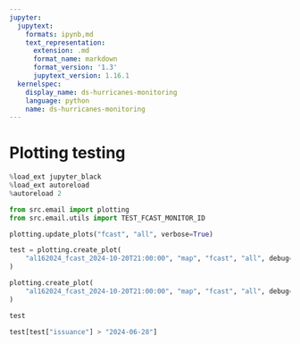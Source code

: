 ```yaml
---
jupyter:
  jupytext:
    formats: ipynb,md
    text_representation:
      extension: .md
      format_name: markdown
      format_version: '1.3'
      jupytext_version: 1.16.1
  kernelspec:
    display_name: ds-hurricanes-monitoring
    language: python
    name: ds-hurricanes-monitoring
---
```


# Plotting testing

```python
%load_ext jupyter_black
%load_ext autoreload
%autoreload 2
```

```python
from src.email import plotting
from src.email.utils import TEST_FCAST_MONITOR_ID
```

```python
plotting.update_plots("fcast", "all", verbose=True)
```

```python
test = plotting.create_plot(
    "al162024_fcast_2024-10-20T21:00:00", "map", "fcast", "all", debug=True
)
```

```python
plotting.create_plot(
    "al162024_fcast_2024-10-20T21:00:00", "map", "fcast", "all", debug=False
)
```

```python
test
```

```python
test[test["issuance"] > "2024-06-28"]
```
